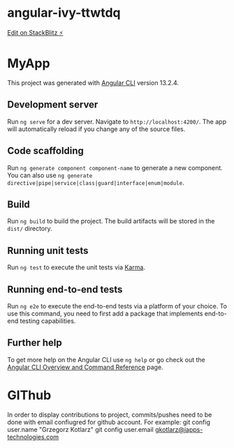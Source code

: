 # angular-ivy-ttwtdq

[Edit on StackBlitz ⚡️](https://stackblitz.com/edit/angular-ivy-ttwtdq)


# MyApp

This project was generated with [Angular CLI](https://github.com/angular/angular-cli) version 13.2.4.

## Development server

Run `ng serve` for a dev server. Navigate to `http://localhost:4200/`. The app will automatically reload if you change any of the source files.

## Code scaffolding

Run `ng generate component component-name` to generate a new component. You can also use `ng generate directive|pipe|service|class|guard|interface|enum|module`.

## Build

Run `ng build` to build the project. The build artifacts will be stored in the `dist/` directory.

## Running unit tests

Run `ng test` to execute the unit tests via [Karma](https://karma-runner.github.io).

## Running end-to-end tests

Run `ng e2e` to execute the end-to-end tests via a platform of your choice. To use this command, you need to first add a package that implements end-to-end testing capabilities.

## Further help

To get more help on the Angular CLI use `ng help` or go check out the [Angular CLI Overview and Command Reference](https://angular.io/cli) page.

# GIThub
In order to display contributions to project, commits/pushes need to be done with email confiugred for github account.
For example: 
git config  user.name "Grzegorz Kotlarz"
git config  user.email gkotlarz@iapps-technologies.com
